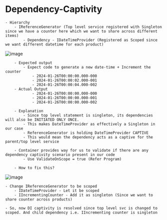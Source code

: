 # Dependency-Captivity

	- Hierarchy
		- IReferenceGenerator (Top level service registered with Singleton since we have a counter here which we want to share across different items)
			- Dependency - IDateTimeProvider (Registered as Scoped since we want different datetime for each product)
![image](https://github.com/niravmsoni/aspnetcore-dependency-captivity/assets/6556021/2d5b0ea3-48e2-4ad9-99a7-7ce71d21fed5)

		- Expected output
			- Expect code to generate a new date-time + Increment the counter
				- 2024-01-26T00:00:00.000-000
				- 2024-01-26T00:00:02.000-001
				- 2024-01-26T00:00:04.000-002
		- Actual Output
				- 2024-01-26T00:00:00.000-000
				- 2024-01-26T00:00:00.000-001
				- 2024-01-26T00:00:00.000-002
		
		- Explanation
			- Since top level statement is singleton, its dependencies will also be INITIATED ONLY ONCE.
			- This makes DateTimeProvider as effectively a Singleton in our case
			- ReferenceGenerator is holding DateTimeProvider CAPTIVE
			- This would mean the dependency acts as a captive for the parent/top level service

		- Container provides way for us to validate if there are any dependency captivity scenario present in our code
			- Use ValidateOnScope = true (Refer Program)
		
		- How to fix this?
  ![image](https://github.com/niravmsoni/aspnetcore-dependency-captivity/assets/6556021/b1b26011-ef7d-431c-b26c-bbcdbc864a65)


	- Change IReferenceGenerator to be scoped
		- IDateTimeProvider - Let it be scoped
		- IIncrementingCounter - Add it as singleton (Since we want to share counter across products)

	- So, now DI captivity is resolved since top level svc is changed to scoped. And child dependency i.e. IIncrementing counter is singleton